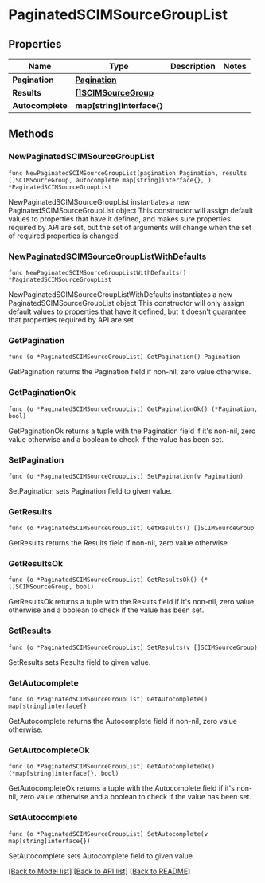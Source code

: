 # PaginatedSCIMSourceGroupList

## Properties

Name | Type | Description | Notes
------------ | ------------- | ------------- | -------------
**Pagination** | [**Pagination**](Pagination.md) |  | 
**Results** | [**[]SCIMSourceGroup**](SCIMSourceGroup.md) |  | 
**Autocomplete** | **map[string]interface{}** |  | 

## Methods

### NewPaginatedSCIMSourceGroupList

`func NewPaginatedSCIMSourceGroupList(pagination Pagination, results []SCIMSourceGroup, autocomplete map[string]interface{}, ) *PaginatedSCIMSourceGroupList`

NewPaginatedSCIMSourceGroupList instantiates a new PaginatedSCIMSourceGroupList object
This constructor will assign default values to properties that have it defined,
and makes sure properties required by API are set, but the set of arguments
will change when the set of required properties is changed

### NewPaginatedSCIMSourceGroupListWithDefaults

`func NewPaginatedSCIMSourceGroupListWithDefaults() *PaginatedSCIMSourceGroupList`

NewPaginatedSCIMSourceGroupListWithDefaults instantiates a new PaginatedSCIMSourceGroupList object
This constructor will only assign default values to properties that have it defined,
but it doesn't guarantee that properties required by API are set

### GetPagination

`func (o *PaginatedSCIMSourceGroupList) GetPagination() Pagination`

GetPagination returns the Pagination field if non-nil, zero value otherwise.

### GetPaginationOk

`func (o *PaginatedSCIMSourceGroupList) GetPaginationOk() (*Pagination, bool)`

GetPaginationOk returns a tuple with the Pagination field if it's non-nil, zero value otherwise
and a boolean to check if the value has been set.

### SetPagination

`func (o *PaginatedSCIMSourceGroupList) SetPagination(v Pagination)`

SetPagination sets Pagination field to given value.


### GetResults

`func (o *PaginatedSCIMSourceGroupList) GetResults() []SCIMSourceGroup`

GetResults returns the Results field if non-nil, zero value otherwise.

### GetResultsOk

`func (o *PaginatedSCIMSourceGroupList) GetResultsOk() (*[]SCIMSourceGroup, bool)`

GetResultsOk returns a tuple with the Results field if it's non-nil, zero value otherwise
and a boolean to check if the value has been set.

### SetResults

`func (o *PaginatedSCIMSourceGroupList) SetResults(v []SCIMSourceGroup)`

SetResults sets Results field to given value.


### GetAutocomplete

`func (o *PaginatedSCIMSourceGroupList) GetAutocomplete() map[string]interface{}`

GetAutocomplete returns the Autocomplete field if non-nil, zero value otherwise.

### GetAutocompleteOk

`func (o *PaginatedSCIMSourceGroupList) GetAutocompleteOk() (*map[string]interface{}, bool)`

GetAutocompleteOk returns a tuple with the Autocomplete field if it's non-nil, zero value otherwise
and a boolean to check if the value has been set.

### SetAutocomplete

`func (o *PaginatedSCIMSourceGroupList) SetAutocomplete(v map[string]interface{})`

SetAutocomplete sets Autocomplete field to given value.



[[Back to Model list]](../README.md#documentation-for-models) [[Back to API list]](../README.md#documentation-for-api-endpoints) [[Back to README]](../README.md)


